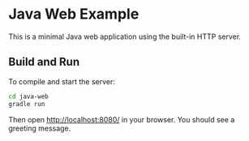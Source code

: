 # Java Web Example

This is a minimal Java web application using the built-in HTTP server.

## Build and Run

To compile and start the server:

```bash
cd java-web
gradle run
```

Then open <http://localhost:8080/> in your browser. You should see a greeting message.
